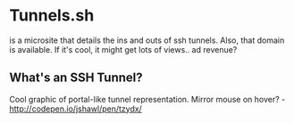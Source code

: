 # Tunnels.sh

is a microsite that details the ins and outs of ssh tunnels. Also, that domain is available. If it's cool, it might get lots of
views.. ad revenue? 

## What's an SSH Tunnel?

Cool graphic of portal-like tunnel representation. Mirror mouse on hover? - http://codepen.io/jshawl/pen/tzydx/
